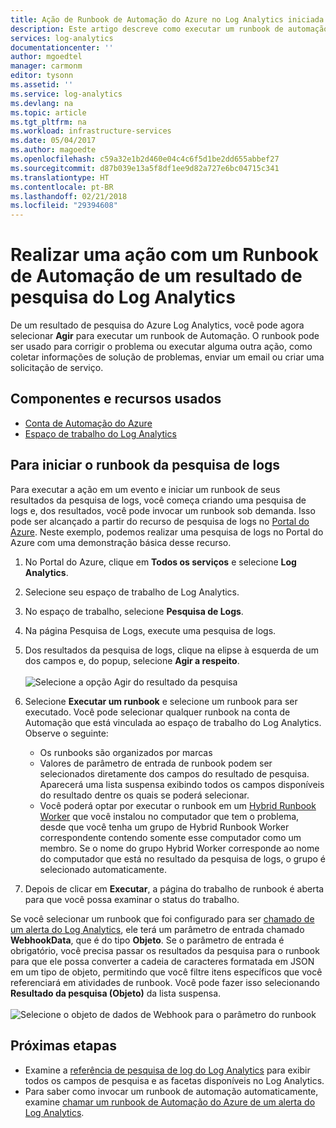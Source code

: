 ```yaml
---
title: Ação de Runbook de Automação do Azure no Log Analytics iniciada pelo usuário | Microsoft Docs
description: Este artigo descreve como executar um runbook de automação de um resultado de pesquisa do Log Analytics sob demanda.
services: log-analytics
documentationcenter: ''
author: mgoedtel
manager: carmonm
editor: tysonn
ms.assetid: ''
ms.service: log-analytics
ms.devlang: na
ms.topic: article
ms.tgt_pltfrm: na
ms.workload: infrastructure-services
ms.date: 05/04/2017
ms.author: magoedte
ms.openlocfilehash: c59a32e1b2d460e04c4c6f5d1be2dd655abbef27
ms.sourcegitcommit: d87b039e13a5f8df1ee9d82a727e6bc04715c341
ms.translationtype: HT
ms.contentlocale: pt-BR
ms.lasthandoff: 02/21/2018
ms.locfileid: "29394608"
---
```

# <a name="take-action-with-an-automation-runbook-from-a-log-analytics-log-search-result"></a>Realizar uma ação com um Runbook de Automação de um resultado de pesquisa do Log Analytics

De um resultado de pesquisa do Azure Log Analytics, você pode agora selecionar **Agir** para executar um runbook de Automação.  O runbook pode ser usado para corrigir o problema ou executar alguma outra ação, como coletar informações de solução de problemas, enviar um email ou criar uma solicitação de serviço. 

## <a name="components-and-features-used"></a>Componentes e recursos usados
* [Conta de Automação do Azure](../automation/automation-offering-get-started.md)
* [Espaço de trabalho do Log Analytics](../log-analytics/log-analytics-overview.md)

## <a name="to-initiate-runbook-from-log-search"></a>Para iniciar o runbook da pesquisa de logs

Para executar a ação em um evento e iniciar um runbook de seus resultados da pesquisa de logs, você começa criando uma pesquisa de logs e, dos resultados, você pode invocar um runbook sob demanda.  Isso pode ser alcançado a partir do recurso de pesquisa de logs no [Portal do Azure](../log-analytics/log-analytics-log-search-new.md).  Neste exemplo, podemos realizar uma pesquisa de logs no Portal do Azure com uma demonstração básica desse recurso.

1. No Portal do Azure, clique em **Todos os serviços** e selecione **Log Analytics**.  
2. Selecione seu espaço de trabalho de Log Analytics.
3. No espaço de trabalho, selecione **Pesquisa de Logs**.  
4. Na página Pesquisa de Logs, execute uma pesquisa de logs.  
5. Dos resultados da pesquisa de logs, clique na elipse à esquerda de um dos campos e, do popup, selecione **Agir a respeito**.<br><br> ![Selecione a opção Agir do resultado da pesquisa](./media/log-analytics-log-search-takeaction/log-search-takeaction-menuoption.png) 
6. Selecione **Executar um runbook** e selecione um runbook para ser executado.  Você pode selecionar qualquer runbook na conta de Automação que está vinculada ao espaço de trabalho do Log Analytics.  Observe o seguinte:

    * Os runbooks são organizados por marcas
    * Valores de parâmetro de entrada de runbook podem ser selecionados diretamente dos campos do resultado de pesquisa.  Aparecerá uma lista suspensa exibindo todos os campos disponíveis do resultado dentre os quais se poderá selecionar.  
    * Você poderá optar por executar o runbook em um [Hybrid Runbook Worker](../automation/automation-hybrid-runbook-worker.md) que você instalou no computador que tem o problema, desde que você tenha um grupo de Hybrid Runbook Worker correspondente contendo somente esse computador como um membro.  Se o nome do grupo Hybrid Worker corresponde ao nome do computador que está no resultado da pesquisa de logs, o grupo é selecionado automaticamente.    

6. Depois de clicar em **Executar**, a página do trabalho de runbook é aberta para que você possa examinar o status do trabalho.   

Se você selecionar um runbook que foi configurado para ser [chamado de um alerta do Log Analytics](../automation/automation-invoke-runbook-from-omsla-alert.md), ele terá um parâmetro de entrada chamado **WebhookData**, que é do tipo **Objeto**.  Se o parâmetro de entrada é obrigatório, você precisa passar os resultados da pesquisa para o runbook para que ele possa converter a cadeia de caracteres formatada em JSON em um tipo de objeto, permitindo que você filtre itens específicos que você referenciará em atividades de runbook.  Você pode fazer isso selecionando **Resultado da pesquisa (Objeto)** da lista suspensa.<br><br> ![Selecione o objeto de dados de Webhook para o parâmetro do runbook](media/log-analytics-log-search-takeaction/select-runbook-and-properties.png)   
    
## <a name="next-steps"></a>Próximas etapas

* Examine a [referência de pesquisa de log do Log Analytics](log-analytics-search-reference.md) para exibir todos os campos de pesquisa e as facetas disponíveis no Log Analytics.
* Para saber como invocar um runbook de automação automaticamente, examine [chamar um runbook de Automação do Azure de um alerta do Log Analytics](../automation/automation-invoke-runbook-from-omsla-alert.md).  